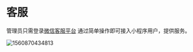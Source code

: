 # 客服

管理员只需登录[微信客服平台](<https://mpkf.weixin.qq.com/cgi-bin/kfindex>) 通过简单操作即可接入小程序用户，提供服务。

![1560870434813](https://7166-qfarm-mp-test-8ef757-1258810866.tcb.qcloud.la/temp/1560870434813.png)